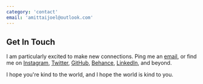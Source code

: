 ```yaml
---
category: 'contact'
email: 'amittaijoel@outlook.com'
---
```


## Get In Touch

I am particularly excited to make new connections.
Ping me an [email][email], or find me on [Instagram][instagram], [Twitter][twitter],
[GitHub][github], [Behance][behance], [LinkedIn][linkedin], and beyond.

I hope you're kind to the world,
and I hope the world is kind to you.

[email]: mailto:amittaijoel@outlook.com
[instagram]: https://www.instagram.com/siavava/
[github]: https://github.com/siavava
[linkedin]: https://www.linkedin.com/in/siavava/
[behance]: https://www.behance.net/siavava
[twitter]: https://twitter.com/functoir

